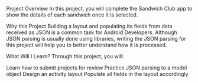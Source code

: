 Project Overview
In this project, you will complete the Sandwich Club app to show the details of each sandwich once it is selected.

Why this Project
Building a layout and populating its fields from data received as JSON is a common task for Android Developers. Although JSON parsing is usually done using libraries, writing the JSON parsing for this project will help you to better understand how it is processed.

What Will I Learn?
Through this project, you will:

Learn how to submit projects for review
Practice JSON parsing to a model object
Design an activity layout
Populate all fields in the layout accordingly
